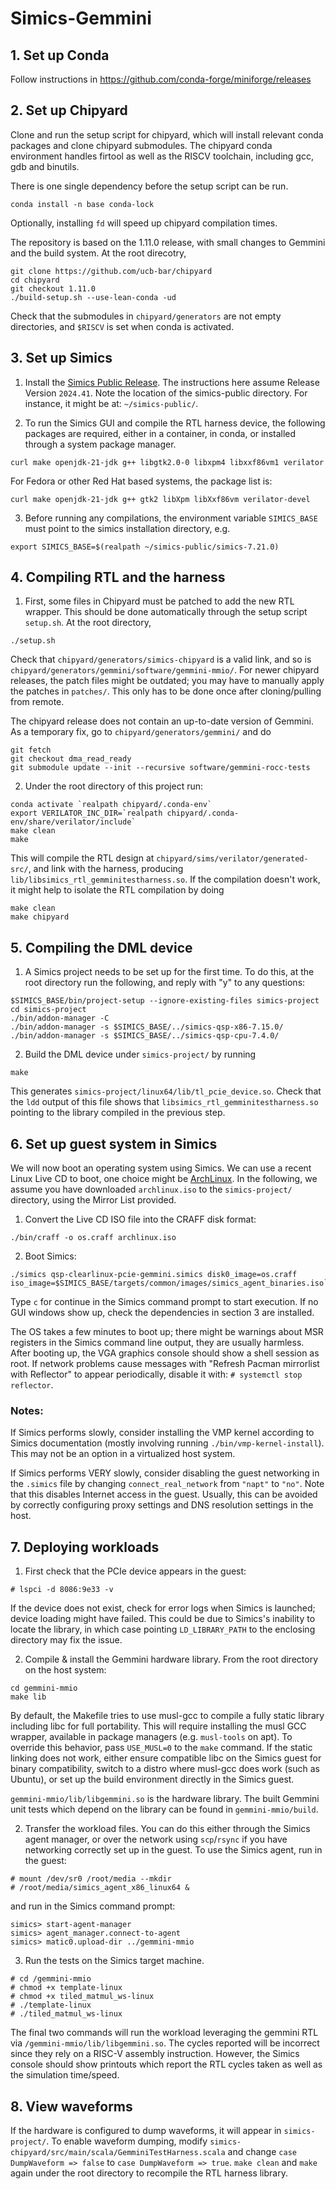 # Simics-Gemmini

## 1. Set up Conda

Follow instructions in https://github.com/conda-forge/miniforge/releases

## 2. Set up Chipyard

Clone and run the setup script for chipyard, which will install relevant conda packages and clone chipyard submodules. The chipyard conda environment handles firtool as well as the RISCV toolchain, including gcc, gdb and binutils.

There is one single dependency before the setup script can be run.
```
conda install -n base conda-lock
```
Optionally, installing `fd` will speed up chipyard compilation times.

The repository is based on the 1.11.0 release, with small changes to Gemmini and the build system. At the root direcotry,
```
git clone https://github.com/ucb-bar/chipyard
cd chipyard
git checkout 1.11.0
./build-setup.sh --use-lean-conda -ud
```
Check that the submodules in `chipyard/generators` are not empty directories, and `$RISCV` is set when conda is activated.

## 3. Set up Simics

1. Install the [Simics Public Release](https://www.intel.com/content/www/us/en/developer/articles/tool/simics-simulator.html). The instructions here assume Release Version `2024.41`. Note the location of the simics-public directory. For instance, it might be at: `~/simics-public/`.

2. To run the Simics GUI and compile the RTL harness device, the following packages are required, either in a container, in conda, or installed through a system package manager.
```
curl make openjdk-21-jdk g++ libgtk2.0-0 libxpm4 libxxf86vm1 verilator
```

For Fedora or other Red Hat based systems, the package list is:
```
curl make openjdk-21-jdk g++ gtk2 libXpm libXxf86vm verilator-devel
```

3. Before running any compilations, the environment variable `SIMICS_BASE` must point to the simics installation directory, e.g.
```
export SIMICS_BASE=$(realpath ~/simics-public/simics-7.21.0)
```

## 4. Compiling RTL and the harness

1. First, some files in Chipyard must be patched to add the new RTL wrapper. This should be done automatically through the setup script `setup.sh`. At the root directory,
```
./setup.sh
```
Check that `chipyard/generators/simics-chipyard` is a valid link, and so is `chipyard/generators/gemmini/software/gemmini-mmio/`. For newer chipyard releases, the patch files might be outdated; you may have to manually apply the patches in `patches/`. This only has to be done once after cloning/pulling from remote.

The chipyard release does not contain an up-to-date version of Gemmini. As a temporary fix, go to `chipyard/generators/gemmini/` and do
```
git fetch
git checkout dma_read_ready
git submodule update --init --recursive software/gemmini-rocc-tests
```

2. Under the root directory of this project run:
```
conda activate `realpath chipyard/.conda-env`
export VERILATOR_INC_DIR=`realpath chipyard/.conda-env/share/verilator/include`
make clean
make
```
This will compile the RTL design at `chipyard/sims/verilator/generated-src/`, and link with the harness, producing `lib/libsimics_rtl_gemminitestharness.so`. If the compilation doesn't work, it might help to isolate the RTL compilation by doing
```
make clean
make chipyard
```

## 5. Compiling the DML device

1. A Simics project needs to be set up for the first time. To do this, at the root directory run the following, and reply with "y" to any questions:
```
$SIMICS_BASE/bin/project-setup --ignore-existing-files simics-project
cd simics-project
./bin/addon-manager -C
./bin/addon-manager -s $SIMICS_BASE/../simics-qsp-x86-7.15.0/
./bin/addon-manager -s $SIMICS_BASE/../simics-qsp-cpu-7.4.0/
```

2. Build the DML device under `simics-project/` by running
```
make
```
This generates `simics-project/linux64/lib/tl_pcie_device.so`. Check that the `ldd` output of this file shows that `libsimics_rtl_gemminitestharness.so` pointing to the library compiled in the previous step.


## 6. Set up guest system in Simics

We will now boot an operating system using Simics. We can use a recent Linux Live CD to boot, one choice might be [ArchLinux](https://archlinux.org/download/). In the following, we assume you have downloaded `archlinux.iso` to the `simics-project/` directory, using the Mirror List provided.

1. Convert the Live CD ISO file into the CRAFF disk format:
```
./bin/craff -o os.craff archlinux.iso
```

2. Boot Simics:
```
./simics qsp-clearlinux-pcie-gemmini.simics disk0_image=os.craff iso_image=$SIMICS_BASE/targets/common/images/simics_agent_binaries.iso`.
```
Type `c` for continue in the Simics command prompt to start execution. If no GUI windows show up, check the dependencies in section 3 are installed.

The OS takes a few minutes to boot up; there might be warnings about MSR registers in the Simics command line output, they are usually harmless. After booting up, the VGA graphics console should show a shell session as root. If network problems cause messages with "Refresh Pacman mirrorlist with Reflector" to appear periodically, disable it with: `# systemctl stop reflector`.

### Notes:

If Simics performs slowly, consider installing the VMP kernel according to Simics documentation (mostly involving running `./bin/vmp-kernel-install`). This may not be an option in a virtualized host system.

If Simics performs VERY slowly, consider disabling the guest networking in the `.simics` file by changing `connect_real_network` from `"napt"` to `"no"`. Note that this disables Internet access in the guest. Usually, this can be avoided by correctly configuring proxy settings and DNS resolution settings in the host.

## 7. Deploying workloads

1. First check that the PCIe device appears in the guest:
```
# lspci -d 8086:9e33 -v
```
If the device does not exist, check for error logs when Simics is launched; device loading might have failed. This could be due to Simics's inability to locate the library, in which case pointing `LD_LIBRARY_PATH` to the enclosing directory may fix the issue.

2. Compile & install the Gemmini hardware library. From the root directory on the host system:
```
cd gemmini-mmio
make lib
```
By default, the Makefile tries to use musl-gcc to compile a fully static library including libc for full portability. This will require installing the musl GCC wrapper, available in package managers (e.g. `musl-tools` on apt). To override this behavior, pass `USE_MUSL=0` to the `make` command. If the static linking does not work, either ensure compatible libc on the Simics guest for binary compatibility, switch to a distro where musl-gcc does work (such as Ubuntu), or set up the build environment directly in the Simics guest.

`gemmini-mmio/lib/libgemmini.so` is the hardware library. The built Gemmini unit tests which depend on the library can be found in `gemmini-mmio/build`.

2. Transfer the workload files. You can do this either through the Simics agent manager, or over the network using `scp`/`rsync` if you have networking correctly set up in the guest. To use the Simics agent, run in the guest:
```
# mount /dev/sr0 /root/media --mkdir
# /root/media/simics_agent_x86_linux64 &
```
and run in the Simics command prompt:
```
simics> start-agent-manager
simics> agent_manager.connect-to-agent
simics> matic0.upload-dir ../gemmini-mmio
```

3. Run the tests on the Simics target machine. 
```
# cd /gemmini-mmio
# chmod +x template-linux
# chmod +x tiled_matmul_ws-linux
# ./template-linux
# ./tiled_matmul_ws-linux
```
The final two commands will run the workload leveraging the gemmini RTL via `/gemmini-mmio/lib/libgemmini.so`. The cycles reported will be incorrect since they rely on a RISC-V assembly instruction. However, the Simics console should show printouts which report the RTL cycles taken as well as the simulation time/speed.

## 8. View waveforms

If the hardware is configured to dump waveforms, it will appear in `simics-project/`. To enable waveform dumping, modify `simics-chipyard/src/main/scala/GemminiTestHarness.scala` and change `case DumpWaveform => false` to `case DumpWaveform => true`. `make clean` and `make` again under the root directory to recompile the RTL harness library.
